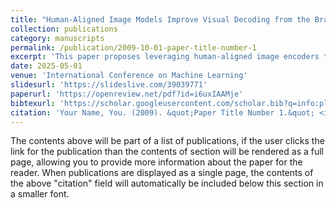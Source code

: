 ```yaml
---
title: "Human-Aligned Image Models Improve Visual Decoding from the Brain"
collection: publications
category: manuscripts
permalink: /publication/2009-10-01-paper-title-number-1
excerpt: 'This paper proposes leveraging human-aligned image encoders to map brain signals to images using self-supervised learning, achieving up to 21% higher accuracy compared to state of the art.'
date: 2025-05-01
venue: 'International Conference on Machine Learning'
slidesurl: 'https://slideslive.com/39039771'
paperurl: 'https://openreview.net/pdf?id=i6uxIAAMje'
bibtexurl: 'https://scholar.googleusercontent.com/scholar.bib?q=info:plgsxr7I4vUJ:scholar.google.com/&output=citation&scisdr=CgJa_xWGEKza2DHzmpY:AAZF9b8AAAAAaPT1gpaSK4rhOsq7q1q8VF41vQw&scisig=AAZF9b8AAAAAaPT1gsjzC38d0Zj4YewmHcDPp2I&scisf=4&ct=citation&cd=-1&hl=en'
citation: 'Your Name, You. (2009). &quot;Paper Title Number 1.&quot; <i>Journal 1</i>. 1(1).'
---
```

The contents above will be part of a list of publications, if the user clicks the link for the publication than the contents of section will be rendered as a full page, allowing you to provide more information about the paper for the reader. When publications are displayed as a single page, the contents of the above "citation" field will automatically be included below this section in a smaller font.
